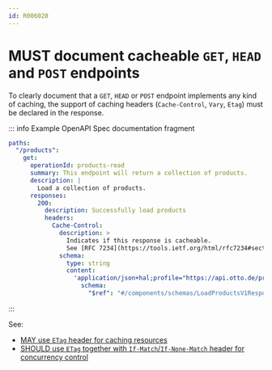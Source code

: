 ```yaml
---
id: R006020
---
```


# MUST document cacheable `GET`, `HEAD` and `POST` endpoints

To clearly document that a `GET`, `HEAD` or `POST` endpoint implements any kind of caching, the support of caching headers (`Cache-Control`, `Vary`, `Etag`) must be declared in the response.

::: info Example OpenAPI Spec documentation fragment

```yaml
paths:
  "/products":
    get:
      operationId: products-read
      summary: This endpoint will return a collection of products.
      description: |
        Load a collection of products.
      responses:
        200:
          description: Successfully load products
          headers:
            Cache-Control:
              description: >
                Indicates if this response is cacheable.
                See [RFC 7234](https://tools.ietf.org/html/rfc7234#section-5.2.2) for possible values.
              schema:
                type: string
                content:
                  'application/json+hal;profile="https://api.otto.de/products/profiles/products+v1"':
                    schema:
                      "$ref": "#/components/schemas/LoadProductsV1Response"
```

:::

See:

- [MAY use `ETag` header for caching resources](@guidelines/R000010)
- [SHOULD use `ETag` together with `If-Match`/`If-None-Match` header for concurrency control](@guidelines/R000060)
